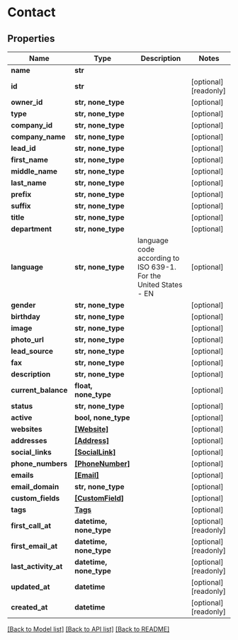 # Contact


## Properties
Name | Type | Description | Notes
------------ | ------------- | ------------- | -------------
**name** | **str** |  | 
**id** | **str** |  | [optional] [readonly] 
**owner_id** | **str, none_type** |  | [optional] 
**type** | **str, none_type** |  | [optional] 
**company_id** | **str, none_type** |  | [optional] 
**company_name** | **str, none_type** |  | [optional] 
**lead_id** | **str, none_type** |  | [optional] 
**first_name** | **str, none_type** |  | [optional] 
**middle_name** | **str, none_type** |  | [optional] 
**last_name** | **str, none_type** |  | [optional] 
**prefix** | **str, none_type** |  | [optional] 
**suffix** | **str, none_type** |  | [optional] 
**title** | **str, none_type** |  | [optional] 
**department** | **str, none_type** |  | [optional] 
**language** | **str, none_type** | language code according to ISO 639-1. For the United States - EN | [optional] 
**gender** | **str, none_type** |  | [optional] 
**birthday** | **str, none_type** |  | [optional] 
**image** | **str, none_type** |  | [optional] 
**photo_url** | **str, none_type** |  | [optional] 
**lead_source** | **str, none_type** |  | [optional] 
**fax** | **str, none_type** |  | [optional] 
**description** | **str, none_type** |  | [optional] 
**current_balance** | **float, none_type** |  | [optional] 
**status** | **str, none_type** |  | [optional] 
**active** | **bool, none_type** |  | [optional] 
**websites** | [**[Website]**](Website.md) |  | [optional] 
**addresses** | [**[Address]**](Address.md) |  | [optional] 
**social_links** | [**[SocialLink]**](SocialLink.md) |  | [optional] 
**phone_numbers** | [**[PhoneNumber]**](PhoneNumber.md) |  | [optional] 
**emails** | [**[Email]**](Email.md) |  | [optional] 
**email_domain** | **str, none_type** |  | [optional] 
**custom_fields** | [**[CustomField]**](CustomField.md) |  | [optional] 
**tags** | [**Tags**](Tags.md) |  | [optional] 
**first_call_at** | **datetime, none_type** |  | [optional] [readonly] 
**first_email_at** | **datetime, none_type** |  | [optional] [readonly] 
**last_activity_at** | **datetime, none_type** |  | [optional] [readonly] 
**updated_at** | **datetime** |  | [optional] [readonly] 
**created_at** | **datetime** |  | [optional] [readonly] 

[[Back to Model list]](../../README.md#documentation-for-models) [[Back to API list]](../../README.md#documentation-for-api-endpoints) [[Back to README]](../../README.md)


